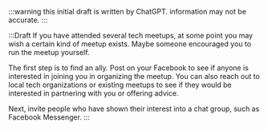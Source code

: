 :::warning
this initial draft is written by ChatGPT. information may not be accurate.
:::

:::Draft
If you have attended several tech meetups, at some point you may wish a certain kind of meetup exists. Maybe someone encouraged you to run the meetup yourself.

The first step is to find an ally.
Post on your Facebook to see if anyone is interested in joining you in organizing the meetup.
You can also reach out to local tech organizations or existing meetups to see if they would be interested in partnering with you or offering advice.

Next, invite people who have shown their interest into a chat group, such as Facebook Messenger.
:::